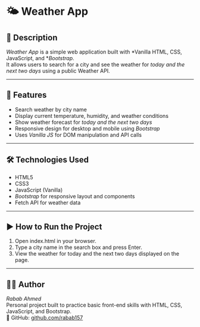 # 🌤 Weather App

## 📖 Description
*Weather App* is a simple web application built with *Vanilla HTML, CSS, JavaScript, and **Bootstrap*.  
It allows users to search for a city and see the weather for *today and the next two days* using a public Weather API.

---

## 🚀 Features
- Search weather by city name  
- Display current temperature, humidity, and weather conditions  
- Show weather forecast for *today and the next two days*  
- Responsive design for desktop and mobile using *Bootstrap*  
- Uses *Vanilla JS* for DOM manipulation and API calls

---

## 🛠 Technologies Used
- HTML5  
- CSS3  
- JavaScript (Vanilla)  
- *Bootstrap* for responsive layout and components  
- Fetch API for weather data

---

## ▶ How to Run the Project
1. Open index.html in your browser.  
2. Type a city name in the search box and press Enter.  
3. View the weather for today and the next two days displayed on the page.

---

## 👩‍💻 Author
*Rabab Ahmed*  
Personal project built to practice basic front-end skills with HTML, CSS, JavaScript, and Bootstrap.  
💼 GitHub: [github.com/rabab157](https://github.com/rabab157) 